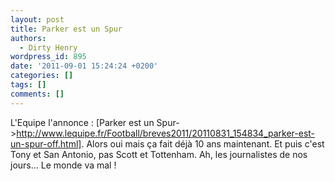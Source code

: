```yaml
---
layout: post
title: Parker est un Spur
authors:
  - Dirty Henry
wordpress_id: 895
date: '2011-09-01 15:24:24 +0200'
categories: []
tags: []
comments: []
---
```

L'Equipe l'annonce : [Parker est un Spur->http://www.lequipe.fr/Football/breves2011/20110831_154834_parker-est-un-spur-off.html]. Alors oui mais ça fait déjà 10 ans maintenant. Et puis c'est Tony et San Antonio, pas Scott et Tottenham. Ah, les journalistes de nos jours... Le monde va mal !
